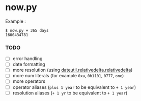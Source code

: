 # now.py

Example :

```
$ now.py + 365 days
1600434781
````

### TODO
- [ ] error handling
- [ ] date formatting
- [ ] more resolution (using [dateutil.relativedelta.relativedelta](https://dateutil.readthedocs.io/en/stable/relativedelta.html))
- [ ] more num literals (for example `0xa`, `0b1101`, `0777`, `one`)
- [ ] more operators
- [ ] operator aliases (`plus 1 year` to be equivalent to `+ 1 year`)
- [ ] resolution aliases (`+ 1 yr` to be equivalent to `+ 1 year`)
